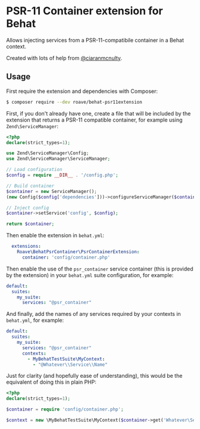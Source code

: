 # PSR-11 Container extension for Behat

Allows injecting services from a PSR-11-compatibile container in a Behat context.

Created with lots of help from [@ciaranmcnulty](https://github.com/ciaranmcnulty).

## Usage

First require the extension and dependencies with Composer:

```bash
$ composer require --dev roave/behat-psr11extension
```

First, if you don't already have one, create a file that will be included by the extension that returns a PSR-11
compatible container, for example using `Zend\ServiceManager`:

```php
<?php
declare(strict_types=1);

use Zend\ServiceManager\Config;
use Zend\ServiceManager\ServiceManager;

// Load configuration
$config = require __DIR__ . '/config.php';

// Build container
$container = new ServiceManager();
(new Config($config['dependencies']))->configureServiceManager($container);

// Inject config
$container->setService('config', $config);

return $container;
```

Then enable the extension in `behat.yml`:

```yaml
  extensions:
    Roave\BehatPsrContainer\PsrContainerExtension:
      container: 'config/container.php'
```

Then enable the use of the `psr_container` service container (this is provided by the extension) in your `behat.yml`
suite configuration, for example:

```yaml
default:
  suites:
    my_suite:
      services: "@psr_container"
```

And finally, add the names of any services required by your contexts in `behat.yml`, for example:

```yaml
default:
  suites:
    my_suite:
      services: "@psr_container"
      contexts:
        - MyBehatTestSuite\MyContext:
          - "@Whatever\\Service\\Name"
```

Just for clarity (and hopefully ease of understanding), this would be the equivalent of doing this in plain PHP:

```php
<?php
declare(strict_types=1);

$container = require 'config/container.php';

$context = new \MyBehatTestSuite\MyContext($container->get('Whatever\Service\Name'));
```
